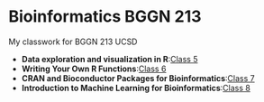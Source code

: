 # Bioinformatics BGGN 213
My classwork for BGGN 213 UCSD

- **Data exploration and visualization in R**:[Class 5](https://github.com/lmwaters/bggn213/blob/master/BGGN%20213%20class5/mapcolor_markdown.md)
- **Writing Your Own R Functions**:[Class 6](https://github.com/lmwaters/bggn213/blob/master/BGGN_213_class6_homework/BGGN_213_class6_homework.md)
- **CRAN and Bioconductor Packages for Bioinformatics**:[Class 7](https://github.com/lmwaters/bggn213/blob/master/BGGN_213_class7/Class_7.md)
- **Introduction to Machine Learning for Bioinformatics**:[Class 8](https://github.com/lmwaters/bggn213/blob/master/BGGN_213_class8/BGGN_213_class8.md)
